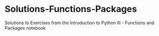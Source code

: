 # Solutions-Functions-Packages
 
Solutions to Exercises from the Introduction to Python III - Functions and Packages notebook
